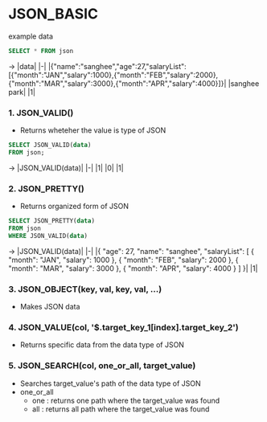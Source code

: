 # JSON_BASIC
example data
``` sql
SELECT * FROM json
```
-> 
|data|
|-|
|{"name":"sanghee","age":27,"salaryList":[{"month":"JAN","salary":1000},{"month":"FEB","salary":2000},{"month":"MAR","salary":3000},{"month":"APR","salary":4000}]}|
|sanghee park|
|1|

### 1. JSON_VALID()
- Returns wheteher the value is type of JSON
``` sql
SELECT JSON_VALID(data)
FROM json;
```
->
|JSON_VALID(data)|
|-|
|1|
|0|
|1|

### 2. JSON_PRETTY()
- Returns organized form of JSON
``` sql
SELECT JSON_PRETTY(data)
FROM json
WHERE JSON_VALID(data)
```
->
|JSON_VALID(data)|
|-|
|{
  "age": 27,
  "name": "sanghee",
  "salaryList": [
    {
      "month": "JAN",
      "salary": 1000
    },
    {
      "month": "FEB",
      "salary": 2000
    },
    {
      "month": "MAR",
      "salary": 3000
    },
    {
      "month": "APR",
      "salary": 4000
    }
  ]
}|
|1|

### 3. JSON_OBJECT(key, val, key, val, ...)
- Makes JSON data

### 4. JSON_VALUE(col, '$.target_key_1[index].target_key_2')
- Returns specific data from the data type of JSON

### 5. JSON_SEARCH(col, one_or_all, target_value)
- Searches target_value's path of the data type of JSON
- one_or_all
  - one : returns one path where the target_value was found
  - all : returns all path where the target_value was found
